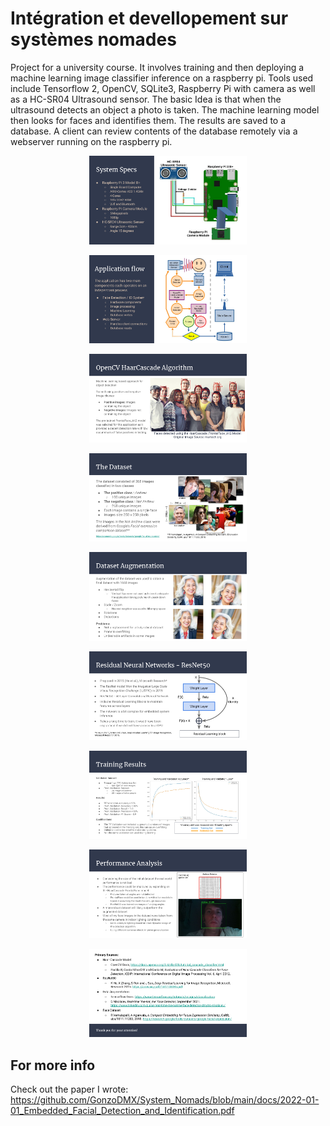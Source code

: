 # Intégration et devellopement sur systèmes nomades

Project for a university course. It involves training and then deploying a machine learning image classifier inference on a raspberry pi. Tools used include Tensorflow 2, OpenCV, SQLite3, Raspberry Pi with camera as well as a HC-SR04 Ultrasound sensor. The basic Idea is that when the ultrasound detects an object a photo is taken. The machine learning model then looks for faces and identifies them. The results are saved to a database. A client can review contents of the database remotely via a webserver running on the raspberry pi.

<p align="center">
  <img style="width: 50%; height: 50%; text-align: center;" src="https://github.com/GonzoDMX/System_Nomads/blob/main/assets/slide_01.png">
</p>

<p align="center">
  <img style="width: 50%; height: 50%; text-align: center;" src="https://github.com/GonzoDMX/System_Nomads/blob/main/assets/slide_02.png">
</p>

<p align="center">
  <img style="width: 50%; height: 50%; text-align: center;" src="https://github.com/GonzoDMX/System_Nomads/blob/main/assets/slide_03.png">
</p>

<p align="center">
  <img style="width: 50%; height: 50%; text-align: center;" src="https://github.com/GonzoDMX/System_Nomads/blob/main/assets/slide_04.png">
</p>

<p align="center">
  <img style="width: 50%; height: 50%; text-align: center;" src="https://github.com/GonzoDMX/System_Nomads/blob/main/assets/slide_05.png">
</p>

<p align="center">
  <img style="width: 50%; height: 50%; text-align: center;" src="https://github.com/GonzoDMX/System_Nomads/blob/main/assets/slide_06.png">
</p>

<p align="center">
  <img style="width: 50%; height: 50%; text-align: center;" src="https://github.com/GonzoDMX/System_Nomads/blob/main/assets/slide_07.png">
</p>

<p align="center">
  <img style="width: 50%; height: 50%; text-align: center;" src="https://github.com/GonzoDMX/System_Nomads/blob/main/assets/slide_08.png">
</p>

<p align="center">
  <img style="width: 50%; height: 50%; text-align: center;" src="https://github.com/GonzoDMX/System_Nomads/blob/main/assets/slide_09.png">
</p>

## For more info
Check out the paper I wrote: https://github.com/GonzoDMX/System_Nomads/blob/main/docs/2022-01-01_Embedded_Facial_Detection_and_Identification.pdf

